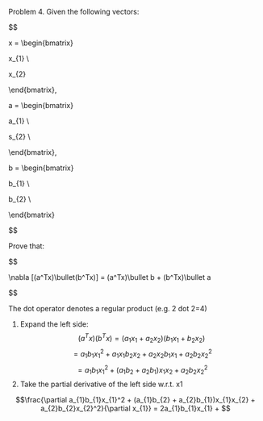 Problem 4. Given the following vectors:

$$

x = \begin{bmatrix}

x_{1} \\

x_{2}

\end{bmatrix},

a = \begin{bmatrix}

a_{1} \\

s_{2} \\

\end{bmatrix},

b = \begin{bmatrix}

b_{1} \\

b_{2} \\

\end{bmatrix}

$$

Prove that:

$$

\nabla [(a^Tx)\bullet(b^Tx)] = (a^Tx)\bullet b + (b^Tx)\bullet a

$$

The dot operator denotes a regular product (e.g. 2 dot 2=4)


1) Expand the left side:
$$(a^Tx)(b^Tx) = (a_{1}x_{1}+a_{2}x_{2})(b_{1}x_{1}+b_{2}x_{2})$$
$$= a_{1}b_{1}x_{1}^2 + a_{1}x_{1}b_{2}x_{2} + a_{2}x_{2}b_{1}x_{1} + a_{2}b_{2}x_{2}^2$$
$$= a_{1}b_{1}x_{1}^2 + (a_{1}b_{2} + a_{2}b_{1})x_{1}x_{2} + a_{2}b_{2}x_{2}^2$$
2) Take the partial derivative of the left side w.r.t. x1

$$\frac{\partial a_{1}b_{1}x_{1}^2 + (a_{1}b_{2} + a_{2}b_{1})x_{1}x_{2} + a_{2}b_{2}x_{2}^2}{\partial x_{1}} = 2a_{1}b_{1}x_{1} + $$